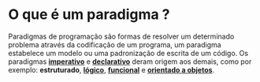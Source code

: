 # O que é um paradigma ?

Paradigmas de programação são formas de resolver um determinado problema através da codificação de um programa, um paradigma estabelece um modelo ou uma padronização de escrita de um código. Os paradigmas **[imperativo](./imperative.md)** e **[declarativo](./declarative.md)** deram origem aos demais, como por exemplo: **estruturado**, **[lógico](./logical.md)**, **[funcional](./functional.md)** e **[orientado a objetos](./poo.md)**.

